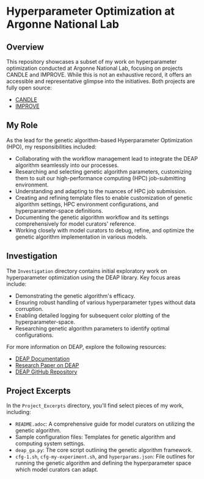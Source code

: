 # Hyperparameter Optimization at Argonne National Lab

## Overview

This repository showcases a subset of my work on hyperparameter optimization conducted at Argonne National Lab, focusing on projects CANDLE and IMPROVE. While this is not an exhaustive record, it offers an accessible and representative glimpse into the initiatives. Both projects are fully open source:

- [CANDLE](https://github.com/ECP-CANDLE)
- [IMPROVE](https://github.com/JDACS4C-IMPROVE)

## My Role

As the lead for the genetic algorithm-based Hyperparameter Optimization (HPO), my responsibilities included:

- Collaborating with the workflow management lead to integrate the DEAP algorithm seamlessly into our processes.
- Researching and selecting genetic algorithm parameters, customizing them to suit our high-performance computing (HPC) job-submitting environment.
- Understanding and adapting to the nuances of HPC job submission.
- Creating and refining template files to enable customization of genetic algorithm settings, HPC environment configurations, and hyperparameter-space definitions.
- Documenting the genetic algorithm workflow and its settings comprehensively for model curators' reference.
- Working closely with model curators to debug, refine, and optimize the genetic algorithm implementation in various models.

## Investigation

The `Investigation` directory contains initial exploratory work on hyperparameter optimization using the DEAP library. Key focus areas include:

- Demonstrating the genetic algorithm's efficacy.
- Ensuring robust handling of various hyperparameter types without data corruption.
- Enabling detailed logging for subsequent color plotting of the hyperparameter-space.
- Researching genetic algorithm parameters to identify optimal configurations.

For more information on DEAP, explore the following resources:

- [DEAP Documentation](https://deap.readthedocs.io/en/master/index.html)
- [Research Paper on DEAP](https://www.researchgate.net/publication/235707001_DEAP_Evolutionary_algorithms_made_easy)
- [DEAP GitHub Repository](https://github.com/DEAP/deap)

## Project Excerpts

In the `Project_Excerpts` directory, you'll find select pieces of my work, including:

- `README.adoc`: A comprehensive guide for model curators on utilizing the genetic algorithm.
- Sample configuration files: Templates for genetic algorithm and computing system settings.
- `deap_ga.py`: The core script outlining the genetic algorithm framework.
- `cfg-1.sh`, `cfg-my-experiment.sh`, and `hyperparams.json`: File outlines for running the genetic algorithm and defining the hyperparameter space which model curators can adapt.
